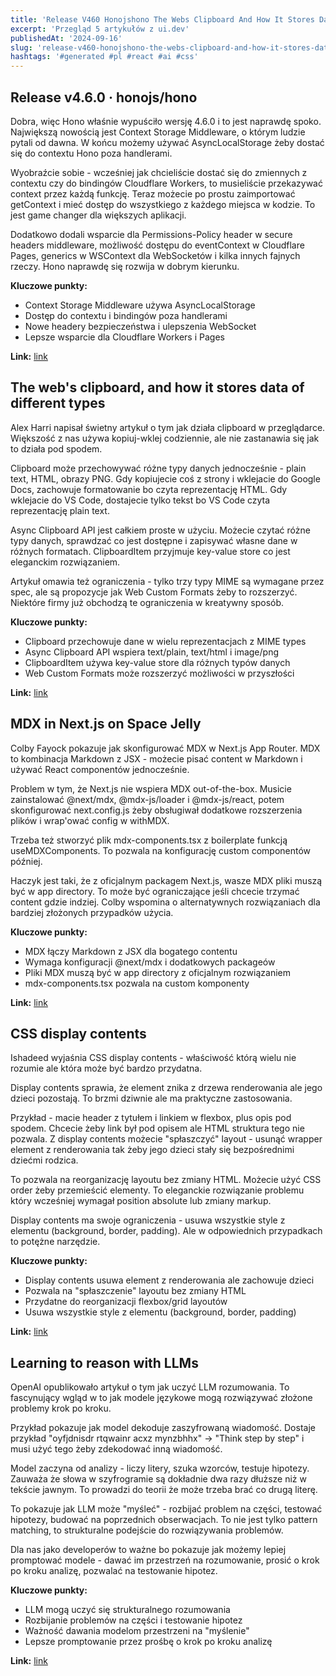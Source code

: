 ```yaml
---
title: 'Release V460 Honojshono The Webs Clipboard And How It Stores Data Of Different Types Mdx In Nextjs On Space Jelly'
excerpt: 'Przegląd 5 artykułów z ui.dev'
publishedAt: '2024-09-16'
slug: 'release-v460-honojshono-the-webs-clipboard-and-how-it-stores-data-of-different-types-mdx-in-nextjs-on-space-jelly'
hashtags: '#generated #pl #react #ai #css'
---
```


## Release v4.6.0 · honojs/hono

Dobra, więc Hono właśnie wypuściło wersję 4.6.0 i to jest naprawdę spoko. Największą nowością jest Context Storage Middleware, o którym ludzie pytali od dawna. W końcu możemy używać AsyncLocalStorage żeby dostać się do contextu Hono poza handlerami.

Wyobraźcie sobie - wcześniej jak chcieliście dostać się do zmiennych z contextu czy do bindingów Cloudflare Workers, to musieliście przekazywać context przez każdą funkcję. Teraz możecie po prostu zaimportować getContext i mieć dostęp do wszystkiego z każdego miejsca w kodzie. To jest game changer dla większych aplikacji.

Dodatkowo dodali wsparcie dla Permissions-Policy header w secure headers middleware, możliwość dostępu do eventContext w Cloudflare Pages, generics w WSContext dla WebSocketów i kilka innych fajnych rzeczy. Hono naprawdę się rozwija w dobrym kierunku.

**Kluczowe punkty:**
- Context Storage Middleware używa AsyncLocalStorage
- Dostęp do contextu i bindingów poza handlerami
- Nowe headery bezpieczeństwa i ulepszenia WebSocket
- Lepsze wsparcie dla Cloudflare Workers i Pages

**Link:** [link](https://github.com/honojs/hono/releases/tag/v4.6.0)

## The web's clipboard, and how it stores data of different types

Alex Harri napisał świetny artykuł o tym jak działa clipboard w przeglądarce. Większość z nas używa kopiuj-wklej codziennie, ale nie zastanawia się jak to działa pod spodem.

Clipboard może przechowywać różne typy danych jednocześnie - plain text, HTML, obrazy PNG. Gdy kopiujecie coś z strony i wklejacie do Google Docs, zachowuje formatowanie bo czyta reprezentację HTML. Gdy wklejacie do VS Code, dostajecie tylko tekst bo VS Code czyta reprezentację plain text.

Async Clipboard API jest całkiem proste w użyciu. Możecie czytać różne typy danych, sprawdzać co jest dostępne i zapisywać własne dane w różnych formatach. ClipboardItem przyjmuje key-value store co jest eleganckim rozwiązaniem.

Artykuł omawia też ograniczenia - tylko trzy typy MIME są wymagane przez spec, ale są propozycje jak Web Custom Formats żeby to rozszerzyć. Niektóre firmy już obchodzą te ograniczenia w kreatywny sposób.

**Kluczowe punkty:**
- Clipboard przechowuje dane w wielu reprezentacjach z MIME types
- Async Clipboard API wspiera text/plain, text/html i image/png
- ClipboardItem używa key-value store dla różnych typów danych
- Web Custom Formats może rozszerzyć możliwości w przyszłości

**Link:** [link](https://alexharri.com/blog/clipboard)

## MDX in Next.js on Space Jelly

Colby Fayock pokazuje jak skonfigurować MDX w Next.js App Router. MDX to kombinacja Markdown z JSX - możecie pisać content w Markdown i używać React componentów jednocześnie.

Problem w tym, że Next.js nie wspiera MDX out-of-the-box. Musicie zainstalować @next/mdx, @mdx-js/loader i @mdx-js/react, potem skonfigurować next.config.js żeby obsługiwał dodatkowe rozszerzenia plików i wrap'ować config w withMDX.

Trzeba też stworzyć plik mdx-components.tsx z boilerplate funkcją useMDXComponents. To pozwala na konfigurację custom componentów później.

Haczyk jest taki, że z oficjalnym packagem Next.js, wasze MDX pliki muszą być w app directory. To może być ograniczające jeśli chcecie trzymać content gdzie indziej. Colby wspomina o alternatywnych rozwiązaniach dla bardziej złożonych przypadków użycia.

**Kluczowe punkty:**
- MDX łączy Markdown z JSX dla bogatego contentu
- Wymaga konfiguracji @next/mdx i dodatkowych packageów
- Pliki MDX muszą być w app directory z oficjalnym rozwiązaniem
- mdx-components.tsx pozwala na custom komponenty

**Link:** [link](https://spacejelly.dev/posts/mdx-in-nextjs)

## CSS display contents

Ishadeed wyjaśnia CSS display contents - właściwość którą wielu nie rozumie ale która może być bardzo przydatna.

Display contents sprawia, że element znika z drzewa renderowania ale jego dzieci pozostają. To brzmi dziwnie ale ma praktyczne zastosowania.

Przykład - macie header z tytułem i linkiem w flexbox, plus opis pod spodem. Chcecie żeby link był pod opisem ale HTML struktura tego nie pozwala. Z display contents możecie "spłaszczyć" layout - usunąć wrapper element z renderowania tak żeby jego dzieci stały się bezpośrednimi dziećmi rodzica.

To pozwala na reorganizację layoutu bez zmiany HTML. Możecie użyć CSS order żeby przemieścić elementy. To eleganckie rozwiązanie problemu który wcześniej wymagał position absolute lub zmiany markup.

Display contents ma swoje ograniczenia - usuwa wszystkie style z elementu (background, border, padding). Ale w odpowiednich przypadkach to potężne narzędzie.

**Kluczowe punkty:**
- Display contents usuwa element z renderowania ale zachowuje dzieci
- Pozwala na "spłaszczenie" layoutu bez zmiany HTML
- Przydatne do reorganizacji flexbox/grid layoutów
- Usuwa wszystkie style z elementu (background, border, padding)

**Link:** [link](https://ishadeed.com/article/display-contents/)

## Learning to reason with LLMs

OpenAI opublikowało artykuł o tym jak uczyć LLM rozumowania. To fascynujący wgląd w to jak modele językowe mogą rozwiązywać złożone problemy krok po kroku.

Przykład pokazuje jak model dekoduje zaszyfrowaną wiadomość. Dostaje przykład "oyfjdnisdr rtqwainr acxz mynzbhhx" -> "Think step by step" i musi użyć tego żeby zdekodować inną wiadomość.

Model zaczyna od analizy - liczy litery, szuka wzorców, testuje hipotezy. Zauważa że słowa w szyfrogramie są dokładnie dwa razy dłuższe niż w tekście jawnym. To prowadzi do teorii że może trzeba brać co drugą literę.

To pokazuje jak LLM może "myśleć" - rozbijać problem na części, testować hipotezy, budować na poprzednich obserwacjach. To nie jest tylko pattern matching, to strukturalne podejście do rozwiązywania problemów.

Dla nas jako developerów to ważne bo pokazuje jak możemy lepiej promptować modele - dawać im przestrzeń na rozumowanie, prosić o krok po kroku analizę, pozwalać na testowanie hipotez.

**Kluczowe punkty:**
- LLM mogą uczyć się strukturalnego rozumowania
- Rozbijanie problemów na części i testowanie hipotez
- Ważność dawania modelom przestrzeni na "myślenie"
- Lepsze promptowanie przez prośbę o krok po kroku analizę

**Link:** [link](https://openai.com/index/learning-to-reason-with-llms/)